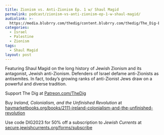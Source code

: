 ```yaml
---
title: Zionism vs. Anti-Zionism Ep. 1 w/ Shaul Magid
permalink: podcast/zionism-vs-anti-zionism-ep-1-w-shaul-magid/
audiolink: >-
  https://media.blubrry.com/thedig/content.blubrry.com/thedig/The_Dig-EP_427-Magid.mp3
categories:
  - Israel
  - Palestine
  - Zionism
tags:
  - Shaul Magid
layout: post
---
```


Featuring Shaul Magid on the long history of Jewish Zionism and its antagonist, Jewish anti-Zionism. Defenders of Israel defame anti-Zionists as antisemites. In fact, today’s growing ranks of anti-Zionist Jews draw on a powerful and diverse tradition.

Support The Dig at [Patreon.com/TheDig](http://patreon.com/TheDig)

Buy *Ireland, Colonialism, and the Unfinished Revolution* at [haymarketbooks.org/books/2111-ireland-colonialism-and-the-unfinished-revolution](http://haymarketbooks.org/books/2111-ireland-colonialism-and-the-unfinished-revolution)

Use code DIG2023 for 50% off a subscription to *Jewish Currents* at [secure.jewishcurrents.org/forms/subscribe](http://secure.jewishcurrents.org/forms/subscribe)
